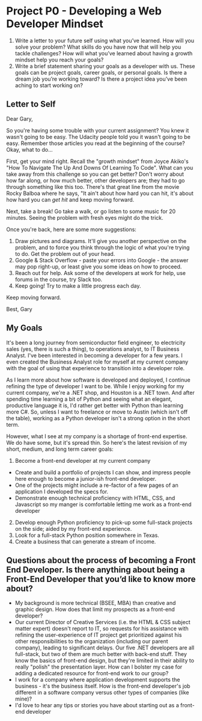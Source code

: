 # Project P0 - Developing a Web Developer Mindset

1. Write a letter to your future self using what you’ve learned. How will you solve your problem? What skills do you have now that will help you tackle challenges? How will what you’ve learned about having a growth mindset help you reach your goals?
2. Write a brief statement sharing your goals as a developer with us. These goals can be project goals, career goals, or personal goals. Is there a dream job you’re working toward? Is there a project idea you’ve been aching to start working on?

## Letter to Self

Dear Gary,

So you're having some trouble with your current assignment? You knew it wasn't going to be easy. The Udacity people told you it wasn't going to be easy. Remember those articles you read at the beginning of the course? Okay, what to do...

First, get your mind right. Recall the "growth mindset" from Joyce Akiko's "How To Navigate The Up And Downs Of Learning To Code". What can you take away from this challenge so you can get better? Don't worry about how far along, or how much better, other developers are; they had to go through something like this too. There's that great line from the movie Rocky Balboa where he says, "It ain't about how hard you can hit, it's about how hard you can _get hit_ and keep moving forward.

Next, take a break! Go take a walk, or go listen to some music for 20 minutes. Seeing the problem with fresh eyes might do the trick.

Once you're back, here are some more suggestions:

1. Draw pictures and diagrams. It'll give you another perspective on the problem, and to force you think through the logic of what you're trying to do. Get the problem out of your head.
2. Google & Stack Overflow - paste your errors into Google - the answer may pop right-up, or least give you some ideas on how to proceed.
3. Reach out for help. Ask some of the developers at work for help, use forums in the course, try Slack too.
4. Keep going! Try to make a little progress each day.


Keep moving forward.

Best,
Gary

## My Goals

It's been a long journey from semiconductor field engineer, to electricity sales (yes, there is such a thing), to operations analyst, to IT Business Analyst. I've been interested in becoming a developer for a few years. I even created the Business Analyst role for myself at my current company with the goal of using that experience to transition into a developer role.

As I learn more about how software is developed and deployed, I continue refining the type of developer I want to be. While I enjoy working for my current company, we're a .NET shop, and Houston is a .NET town. And after spending time learning a bit of Python and seeing what an elegant, productive language it is, I'd rather get better with Python than learning more C#. So, unless I want to freelance or move to Austin (which isn't off the table), working as a Python developer isn't a strong option in the short term.

However, what I see at my company is a shortage of front-end expertise. We do have some, but it's spread thin. So here's the latest revision of my short, medium, and long term career goals:

1. Become a front-end developer at my current company
  * Create and build a portfolio of projects I can show, and impress people here enough to become a junior-ish front-end developer.
  * One of the projects might include a re-factor of a few pages of an application I developed the specs for. 
  * Demonstrate enough technical proficiency with HTML, CSS, and Javascript so my manger is comfortable letting me work as a front-end developer
2. Develop enough Python proficiency to pick-up some full-stack projects on the side; aided by my front-end experience.
3. Look for a full-stack Python position somewhere in Texas.
4. Create a business that can generate a stream of income.


## Questions about the process of becoming a Front End Developer. Is there anything about being a Front-End Developer that you’d like to know more about?
* My background is more technical (BSEE, MBA) than creative and graphic design. How does that limit my prospects as a front-end developer?
* Our current Director of Creative Services (i.e. the HTML & CSS subject matter expert) doesn't report to IT, so requests for his assistance with refining the user-experience of IT project get prioritized against his other responsibilities to the organization (including our parent company), leading to significant delays. Our five .NET developers are all full-stack, but two of them are much better with back-end stuff. They know the basics of front-end design, but they're limited in their ability to really "polish" the presentation layer. How can I bolster my case for adding a dedicated resource for front-end work to our group?
* I work for a company where application development supports the business - it's the business itself. How is the front-end developer's job different in a software company versus other types of companies (like mine)?
* I'd love to hear any tips or stories you have about starting out as a front-end developer


 
